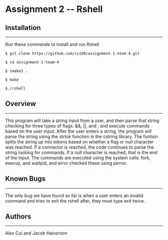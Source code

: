 # Assignment 2 -- Rshell

## Installation
------------

Run these commands to install and run Rshell
```Install Process
$ git clone https://github.com/cs100/assignment-1-team-4.git

$ cd assignment-1-team-4

$ cmake3 .

$ make

$./rshell
```

## Overview
------------

This program will take a string input from a user, and then parse that string checking for three types of flags: &&, ||, and ; and execute commands based on the user input.
After the user enters a string, the program will parse the string using the strtok function in the cstring library. The funtion splits the string up into tokens based on whether a flag or null character was reached. If a connector is reached, the code continues to parse the string looking for commands. If a null character is reached, that is the end of the input. The commands are executed using the system calls: fork, execvp, and waitpid, and error checked these using perror. 
## Known Bugs
------------

The only bug we have found so far is when a user enters an invalid command and tries to exit the rshell after, they must type exit twice.

## Authors
------------

Alex Cui and Jacob Halvorson
